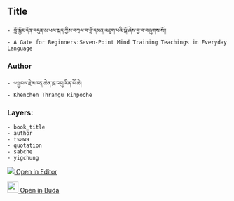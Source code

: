 ## Title
	- བློ་སྦྱོང་དོན་བདུན་མ་ཕལ་སྐད་ཀྱིས་བཀྲལ་བ་བློ་དམན་འཇུག་པའི་སྒོ་ཞེས་བྱ་བ་བཞུགས་སོ།།
	- A Gate for Beginners:Seven-Point Mind Training Teachings in Everyday Language

### Author
	- ༧སྐྱབས་རྗེ་མཁན་ཆེན་ཁྲ་འགུ་རིན་པོ་ཆེ།
	- Khenchen Thrangu Rinpoche

### Layers:
	- book_title
	- author
	- tsawa
	- quotation
	- sabche
	- yigchung


[<img src="https://img.icons8.com/color/25/000000/edit-property.png"> Open in Editor](http://editor.openpecha.org/P000155)

[<img width="25" src="https://library.bdrc.io/icons/BUDA-small.svg"> Open in Buda](https://library.bdrc.io/show/bdr:IE0OPP000155)
